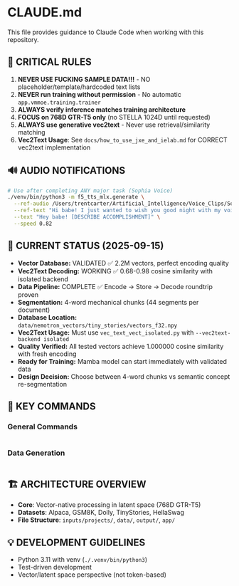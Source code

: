 # CLAUDE.md

This file provides guidance to Claude Code when working with this repository.

## 🚨 CRITICAL RULES
1. **NEVER USE FUCKING SAMPLE DATA!!!** - NO placeholder/template/hardcoded text lists
2. **NEVER run training without permission** - No automatic `app.vmmoe.training.trainer`
3. **ALWAYS verify inference matches training architecture**
4. **FOCUS on 768D GTR-T5 only** (no STELLA 1024D until requested)
5. **ALWAYS use generative vec2text** - Never use retrieval/similarity matching
6. **Vec2Text Usage**: See `docs/how_to_use_jxe_and_ielab.md` for CORRECT vec2text implementation

## 🔊 AUDIO NOTIFICATIONS
```bash
# Use after completing ANY major task (Sophia Voice)
./venv/bin/python3 -m f5_tts_mlx.generate \
  --ref-audio /Users/trentcarter/Artificial_Intelligence/Voice_Clips/Sophia3.wav \
  --ref-text "Hi babe! I just wanted to wish you good night with my voice because I miss you and I wanted to share that." \
  --text "Hey babe! [DESCRIBE ACCOMPLISHMENT]" \
  --speed 0.82
```

## 📍 CURRENT STATUS (2025-09-15)
- **Vector Database:** VALIDATED ✅ 2.2M vectors, perfect encoding quality
- **Vec2Text Decoding:** WORKING ✅ 0.68-0.98 cosine similarity with isolated backend
- **Data Pipeline:** COMPLETE ✅ Encode → Store → Decode roundtrip proven
- **Segmentation:** 4-word mechanical chunks (44 segments per document)
- **Database Location:** `data/nemotron_vectors/tiny_stories/vectors_f32.npy`
- **Vec2Text Usage:** Must use `vec_text_vect_isolated.py` with `--vec2text-backend isolated`
- **Quality Verified:** All tested vectors achieve 1.000000 cosine similarity with fresh encoding
- **Ready for Training:** Mamba model can start immediately with validated data
- **Design Decision:** Choose between 4-word chunks vs semantic concept re-segmentation

## 📂 KEY COMMANDS

### General Commands
```bash

```

### Data Generation
```bash

```

## 🏗️ ARCHITECTURE OVERVIEW
- **Core**: Vector-native processing in latent space (768D GTR-T5)
- **Datasets**: Alpaca, GSM8K, Dolly, TinyStories, HellaSwag
- **File Structure**: `inputs/projects/`, `data/`, `output/`, `app/`

## 💡 DEVELOPMENT GUIDELINES
- Python 3.11 with venv (`./.venv/bin/python3`)
- Test-driven development
- Vector/latent space perspective (not token-based)